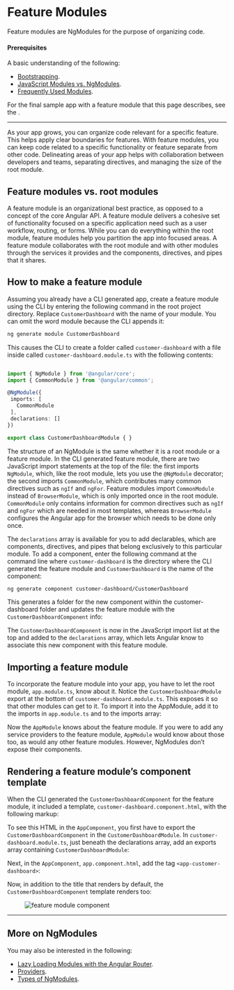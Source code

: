 # Feature Modules

Feature modules are NgModules for the purpose of  organizing code.

#### Prerequisites
A basic understanding of the following:
* [Bootstrapping](guide/bootstrapping).
* [JavaScript Modules vs. NgModules](guide/ngmodule-vs-jsmodule).
* [Frequently Used Modules](guide/frequent-ngmodules).

For the final sample app with a feature module that this page describes,
see the <live-example></live-example>.

<hr>

As your app grows, you can organize code relevant for a specific feature.
This helps apply clear boundaries for features. With feature modules,
you can keep code related to a specific functionality or feature
separate from other code. Delineating areas of your
app helps with collaboration between developers and teams, separating
directives, and managing the size of the root module.


## Feature modules vs. root modules

A feature module is an organizational best practice, as opposed to a concept of the core Angular API. A feature module delivers a cohesive set of functionality focused on a
specific application need such as a user workflow, routing, or forms.
While you can do everything within the root module, feature modules
help you partition the app into focused areas. A feature module
collaborates with the root module and with other modules through
the services it provides and the components, directives, and
pipes that it shares.

## How to make a feature module

Assuming you already have a CLI generated app, create a feature
module using the CLI by entering the following command in the
root project directory. Replace `CustomerDashboard` with the
name of your module. You can omit the word module because the CLI appends it:

```sh
ng generate module CustomerDashboard

```


This causes the CLI to create a folder called `customer-dashboard` with a file inside called `customer-dashboard.module.ts` with the following contents:

```ts

import { NgModule } from '@angular/core';
import { CommonModule } from '@angular/common';

@NgModule({
 imports: [
   CommonModule
 ],
 declarations: []
})

export class CustomerDashboardModule { }


```

The structure of an NgModule is the same whether it is a root module or a feature module. In the CLI generated feature module, there are two JavaScript import statements at the top of the file: the first imports `NgModule`, which, like the root module, lets you use the `@NgModule` decorator; the second imports `CommonModule`, which contributes many common directives such as `ngIf` and `ngFor`. Feature modules import `CommonModule` instead of `BrowserModule`, which is only imported once in the root module. `CommonModule` only contains information for common directives such as `ngIf` and `ngFor` which are needed in most templates, whereas `BrowserModule` configures the Angular app for the browser which needs to be done only once.

The `declarations` array is available for you to add declarables, which
are components, directives, and pipes that belong exclusively to this particular module. To add a component, enter the following command at the command line where `customer-dashboard` is the directory where the CLI generated the feature module and `CustomerDashboard` is the name of the component:

```sh
ng generate component customer-dashboard/CustomerDashboard

```

This generates a folder for the new component within the customer-dashboard folder and updates the feature module with the `CustomerDashboardComponent` info:


<code-example path="feature-modules/src/app/customer-dashboard/customer-dashboard.module.ts" region="customer-dashboard-component" title="src/app/customer-dashboard.module.ts" linenums="false">
</code-example>



The `CustomerDashboardComponent` is now in the JavaScript import list at the top and added to the `declarations` array, which lets Angular know to associate this new component with this feature module.

## Importing a feature module

To incorporate the feature module into your app, you have to let the root module, `app.module.ts`, know about it. Notice the `CustomerDashboardModule` export at the bottom of `customer-dashboard.module.ts`. This exposes it so that other modules can get to it. To import it into the AppModule, add it to the imports in `app.module.ts` and to the imports array:

<code-example path="feature-modules/src/app/app.module.ts" region="app-module" title="src/app/app.module.ts" linenums="false">
</code-example>


Now the `AppModule` knows about the feature module. If you were to add any service providers to the feature module, `AppModule` would know about those too, as would any other feature modules. However, NgModules don’t expose their components.


## Rendering a feature module’s component template

When the CLI generated the `CustomerDashboardComponent` for the feature module, it included a template, `customer-dashboard.component.html`, with the following markup:

<code-example path="feature-modules/src/app/customer-dashboard/customer-dashboard/customer-dashboard.component.html" region="feature-template" title="src/app/customer-dashboard/customer-dashboard/customer-dashboard.component.html" linenums="false">
</code-example>


To see this HTML in the `AppComponent`, you first have to export the `CustomerDashboardComponent` in the `CustomerDashboardModule`. In `customer-dashboard.module.ts`, just beneath the declarations array, add an exports array containing `CustomerDashboardModule`:

<code-example path="feature-modules/src/app/customer-dashboard/customer-dashboard.module.ts" region="component-exports" title="src/app/customer-dashboard.module.ts" linenums="false">
</code-example>



Next, in the `AppComponent`, `app.component.html`, add the tag `<app-customer-dashboard>`:

<code-example path="feature-modules/src/app/app.component.html" region="app-component-template" title="src/app/app.component.html" linenums="false">
</code-example>


Now, in addition to the title that renders by default, the `CustomerDashboardComponent` template renders too:


<figure>
 <img src="generated/images/guide/feature-modules/feature-module.png" alt="feature module component">
</figure>

<hr />

## More on NgModules

You may also be interested in the following:
* [Lazy Loading Modules with the Angular Router](guide/lazy-loading-ngmodules).
* [Providers](guide/providers).
* [Types of NgModules](guide/module-types).


